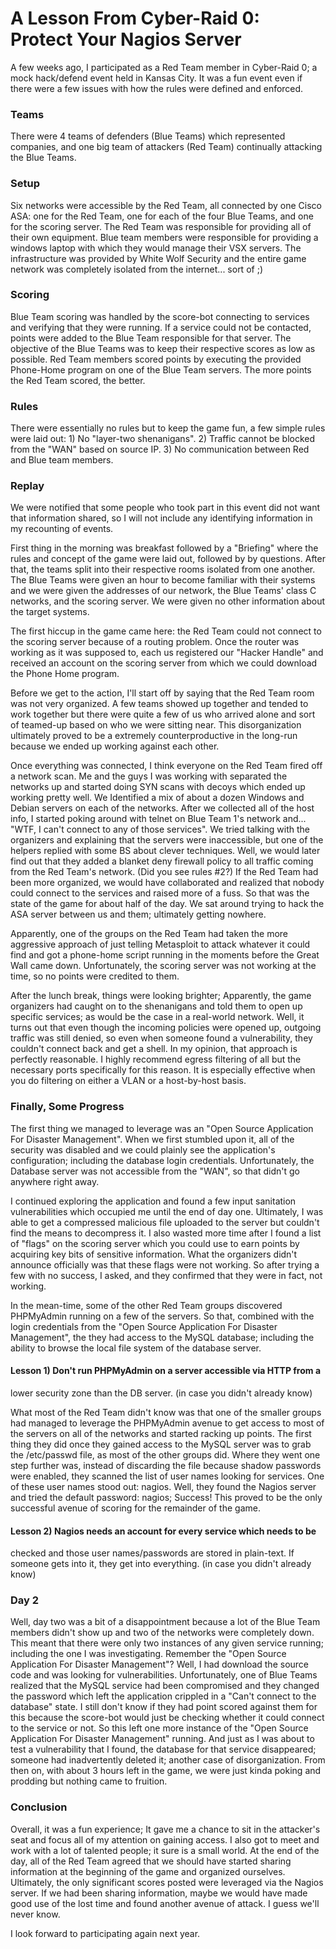 # A Lesson From Cyber-Raid 0: Protect Your Nagios Server
A few weeks ago, I participated as a Red Team member in Cyber-Raid 0; a mock
hack/defend event held in Kansas City. It was a fun event even if there were a
few issues with how the rules were defined and enforced.

### Teams

There were 4 teams of defenders (Blue Teams) which represented companies, and
one big team of attackers (Red Team) continually attacking the Blue Teams.

### Setup

Six networks were accessible by the Red Team, all connected by one Cisco ASA:
one for the Red Team, one for each of the four Blue Teams, and one for the
scoring server. The Red Team was responsible for providing all of their own
equipment. Blue team members were responsible for providing a windows laptop
with which they would manage their VSX servers. The infrastructure was
provided by White Wolf Security and the entire game network was completely
isolated from the internet... sort of ;)

### Scoring

Blue Team scoring was handled by the score-bot connecting to services and
verifying that they were running. If a service could not be contacted, points
were added to the Blue Team responsible for that server. The objective of the
Blue Teams was to keep their respective scores as low as possible. Red Team
members scored points by executing the provided Phone-Home program on one of
the Blue Team servers. The more points the Red Team scored, the better.

### Rules

There were essentially no rules but to keep the game fun, a few simple rules
were laid out: 1) No "layer-two shenanigans". 2) Traffic cannot be blocked
from the "WAN" based on source IP. 3) No communication between Red and Blue
team members.

### Replay

We were notified that some people who took part in this event did not want
that information shared, so I will not include any identifying information in
my recounting of events.

First thing in the morning was breakfast followed by a "Briefing" where the
rules and concept of the game were laid out, followed by by questions. After
that, the teams split into their respective rooms isolated from one another.
The Blue Teams were given an hour to become familiar with their systems and we
were given the addresses of our network, the Blue Teams' class C networks, and
the scoring server. We were given no other information about the target
systems.

The first hiccup in the game came here: the Red Team could not connect to the
scoring server because of a routing problem. Once the router was working as it
was supposed to, each us registered our "Hacker Handle" and received an
account on the scoring server from which we could download the Phone Home
program.

Before we get to the action, I'll start off by saying that the Red Team room
was not very organized. A few teams showed up together and tended to work
together but there were quite a few of us who arrived alone and sort of
teamed-up based on who we were sitting near. This disorganization ultimately
proved to be a extremely counterproductive in the long-run because we ended up
working against each other.

Once everything was connected, I think everyone on the Red Team fired off a
network scan. Me and the guys I was working with separated the networks up and
started doing SYN scans with decoys which ended up working pretty well. We
Identified a mix of about a dozen Windows and Debian servers on each of the
networks. After we collected all of the host info, I started poking around
with telnet on Blue Team 1's network and... "WTF, I can't connect to any of
those services". We tried talking with the organizers and explaining that the
servers were inaccessible, but one of the helpers replied with some BS about
clever techniques. Well, we would later find out that they added a blanket
deny firewall policy to all traffic coming from the Red Team's network. (Did
you see rules #2?) If the Red Team had been more organized, we would have
collaborated and realized that nobody could connect to the services and raised
more of a fuss. So that was the state of the game for about half of the day.
We sat around trying to hack the ASA server between us and them; ultimately
getting nowhere.

Apparently, one of the groups on the Red Team had taken the more aggressive
approach of just telling Metasploit to attack whatever it could find and got a
phone-home script running in the moments before the Great Wall came down.
Unfortunately, the scoring server was not working at the time, so no points
were credited to them.

After the lunch break, things were looking brighter; Apparently, the game
organizers had caught on to the shenanigans and told them to open up specific
services; as would be the case in a real-world network. Well, it turns out
that even though the incoming policies were opened up, outgoing traffic was
still denied, so even when someone found a vulnerability, they couldn't
connect back and get a shell. In my opinion, that approach is perfectly
reasonable. I highly recommend egress filtering of all but the necessary ports
specifically for this reason. It is especially effective when you do filtering
on either a VLAN or a host-by-host basis.

### Finally, Some Progress

The first thing we managed to leverage was an "Open Source Application For
Disaster Management". When we first stumbled upon it, all of the security was
disabled and we could plainly see the application's configuration; including
the database login credentials. Unfortunately, the Database server was not
accessible from the "WAN", so that didn't go anywhere right away.

I continued exploring the application and found a few input sanitation
vulnerabilities which occupied me until the end of day one. Ultimately, I was
able to get a compressed malicious file uploaded to the server but couldn't
find the means to decompress it. I also wasted more time after I found a list
of "flags" on the scoring server which you could use to earn points by
acquiring key bits of sensitive information. What the organizers didn't
announce officially was that these flags were not working. So after trying a
few with no success, I asked, and they confirmed that they were in fact, not
working.

In the mean-time, some of the other Red Team groups discovered PHPMyAdmin
running on a few of the servers. So that, combined with the login credentials
from the "Open Source Application For Disaster Management", the they had
access to the MySQL database; including the ability to browse the local file
system of the database server.

#### Lesson 1) Don't run PHPMyAdmin on a server accessible via HTTP from a
lower security zone than the DB server. (in case you didn't already know)

What most of the Red Team didn't know was that one of the smaller groups had
managed to leverage the PHPMyAdmin avenue to get access to most of the servers
on all of the networks and started racking up points. The first thing they did
once they gained access to the MySQL server was to grab the /etc/passwd file,
as most of the other groups did. Where they went one step further was, instead
of discarding the file because shadow passwords were enabled, they scanned the
list of user names looking for services. One of these user names stood out:
nagios. Well, they found the Nagios server and tried the default password:
nagios; Success! This proved to be the only successful avenue of scoring for
the remainder of the game.

#### Lesson 2) Nagios needs an account for every service which needs to be
checked and those user names/passwords are stored in plain-text. If someone
gets into it, they get into everything. (in case you didn't already know)

### Day 2

Well, day two was a bit of a disappointment because a lot of the Blue Team
members didn't show up and two of the networks were completely down. This
meant that there were only two instances of any given service running;
including the one I was investigating. Remember the "Open Source Application
For Disaster Management"? Well, I had download the source code and was looking
for vulnerabilities. Unfortunately, one of Blue Teams realized that the MySQL
service had been compromised and they changed the password which left the
application crippled in a "Can't connect to the database" state. I still don't
know if they had point scored against them for this because the score-bot
would just be checking whether it could connect to the service or not. So this
left one more instance of the "Open Source Application For Disaster
Management" running. And just as I was about to test a vulnerability that I
found, the database for that service disappeared; someone had inadvertently
deleted it; another case of disorganization. From then on, with about 3 hours
left in the game, we were just kinda poking and prodding but nothing came to
fruition.

### Conclusion

Overall, it was a fun experience; It gave me a chance to sit in the attacker's
seat and focus all of my attention on gaining access. I also got to meet and
work with a lot of talented people; it sure is a small world. At the end of
the day, all of the Red Team agreed that we should have started sharing
information at the beginning of the game and organized ourselves. Ultimately,
the only significant scores posted were leveraged via the Nagios server. If we
had been sharing information, maybe we would have made good use of the lost
time and found another avenue of attack. I guess we'll never know.

I look forward to participating again next year.
